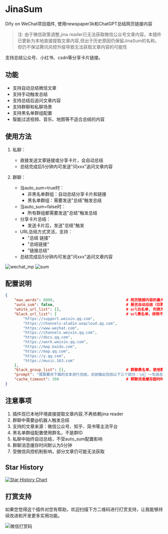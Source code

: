 # JinaSum
Dify on WeChat项目插件, 使用newspaper3k和ChatGPT总结网页链接内容

> 注: 由于微信政策调整,jina reader已无法获取微信公众号文章内容。本插件已更新为本地直接提取文章内容,但出于历史原因仍保留JinaSum的名称。但仍不保证腾讯风控升级导致无法获取文章内容的可能性

支持总结公众号、小红书、csdn等分享卡片链接。

## 功能
- 支持自动总结微信文章
- 支持手动触发总结
- 支持总结后追问文章内容
- 支持群聊和私聊场景
- 支持黑名单群组配置
- 智能过滤视频、音乐、地图等不适合总结的内容

## 使用方法
1. 私聊：
   - 直接发送文章链接或分享卡片，会自动总结
   - 总结完成后5分钟内可发送"问xxx"追问文章内容

2. 群聊：
   - 当auto_sum=true时：
     - 非黑名单群组：自动总结分享卡片和链接
     - 黑名单群组：需要发送"总结"触发总结
   - 当auto_sum=false时：
     - 所有群组都需要发送"总结"触发总结
   - 分享卡片总结：
     - 发送卡片后，发送"总结"触发
   - URL总结方式灵活，支持：
     - "总结 链接"
     - "总结链接"
     - "链接总结"
   - 总结完成后5分钟内可发送"问xxx"追问文章内容

![wechat_mp](./docs/images/wechat_mp.jpg)
![sum](./docs/images/sum.jpg)

## 配置说明
```json
{
    "max_words": 8000,                                # 网页链接内容的最大字数，防止超过最大输入token
    "auto_sum": false,                                # 是否自动总结（仅群聊有效）
    "white_url_list": [],                             # url白名单, 列表为空时不做限制，黑名单优先级大于白名单
    "black_url_list": [                               # url黑名单，排除不支持总结的视频号等链接
        "https://support.weixin.qq.com",
        "https://channels-aladin.wxqcloud.qq.com",
        "https://www.wechat.com",
        "https://channels.weixin.qq.com",
        "https://docs.qq.com",
        "https://work.weixin.qq.com",
        "https://map.baidu.com",
        "https://map.qq.com",
        "https://y.qq.com",
        "https://music.163.com"
    ],
    "black_group_list": [],                           # 群聊黑名单，使用群名
    "prompt": "我需要对下面的文本进行总结，总结输出包括以下三个部分：\n📖 一句话总结\n🔑 关键要点,用数字序号列出3-5个文章的核心内容\n🏷 标签: #xx #xx\n请使用emoji让你的表达更生动。",  # 链接内容总结提示词
    "cache_timeout": 300                              # 群聊消息缓存超时时间（秒）
}
```

## 注意事项
1. 插件现已本地环境直接提取文章内容,不再依赖jina reader
2. 群聊中需要@机器人触发总结
3. 支持的文章来源：微信公众号、知乎、简书等主流平台
4. 黑名单群组配置使用群名，不是群ID
5. 私聊中始终自动总结，不受auto_sum配置影响
6. 群聊消息缓存时间默认为5分钟
7. 受微信风控机制影响，部分文章仍可能无法获取

## Star History

[![Star History Chart](https://api.star-history.com/svg?repos=sofs2005/jina_sum&type=Date)](https://star-history.com/#sofs2005/jina_sum&Date)

## 打赏支持

如果您觉得这个插件对您有帮助，欢迎扫描下方二维码进行打赏支持，让我能够持续改进和开发更多实用功能。

![微信打赏码](https://github.com/sofs2005/difytask/raw/main/img/wx.png?raw=true)